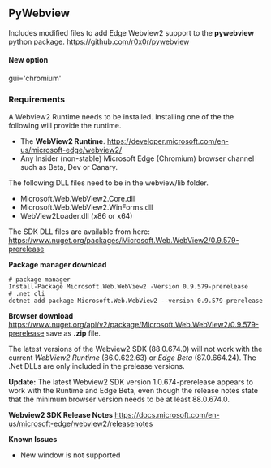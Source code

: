 ## PyWebview
  
Includes modified files to add Edge Webview2 support to the **pywebview** python package.  https://github.com/r0x0r/pywebview
#### **New option**
gui='chromium'

### Requirements
A Webview2 Runtime needs to be installed. Installing one of the the following will provide the runtime.

* The **WebView2 Runtime**. https://developer.microsoft.com/en-us/microsoft-edge/webview2/
* Any Insider (non-stable) Microsoft Edge (Chromium) browser channel such as Beta, Dev or Canary.

The following DLL files need to be in the webview/lib folder.
* Microsoft.Web.WebView2.Core.dll
* Microsoft.Web.WebView2.WinForms.dll
* WebView2Loader.dll (x86 or x64)

The SDK DLL files are available from here: https://www.nuget.org/packages/Microsoft.Web.WebView2/0.9.579-prerelease

**Package manager download**
```
# package manager
Install-Package Microsoft.Web.WebView2 -Version 0.9.579-prerelease
# .net cli
dotnet add package Microsoft.Web.WebView2 --version 0.9.579-prerelease
```
**Browser download** https://www.nuget.org/api/v2/package/Microsoft.Web.WebView2/0.9.579-prerelease save as **.zip** file.

The latest versions of the Webview2 SDK (88.0.674.0) will not work with the current *WebView2 Runtime* (86.0.622.63) or *Edge Beta* (87.0.664.24).
The .Net DLLs are only included in the prelease versions.

**Update:** The latest Webview2 SDK version 1.0.674-prerelease appears to work with the Runtime and Edge Beta, even though the release notes state that the minimum browser version needs to be at least 88.0.674.0.

**Webview2 SDK Release Notes** https://docs.microsoft.com/en-us/microsoft-edge/webview2/releasenotes

**Known Issues**
* New window is not supported


  
